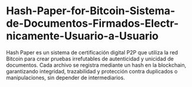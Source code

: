 # Hash-Paper-for-Bitcoin-Sistema-de-Documentos-Firmados-Electr-nicamente-Usuario-a-Usuario
Hash Paper es un sistema de certificación digital P2P que utiliza la red Bitcoin para crear pruebas irrefutables de autenticidad y unicidad de documentos. Cada archivo se registra mediante un hash en la blockchain, garantizando integridad, trazabilidad y protección contra duplicados o manipulaciones, sin depender de intermediarios.
